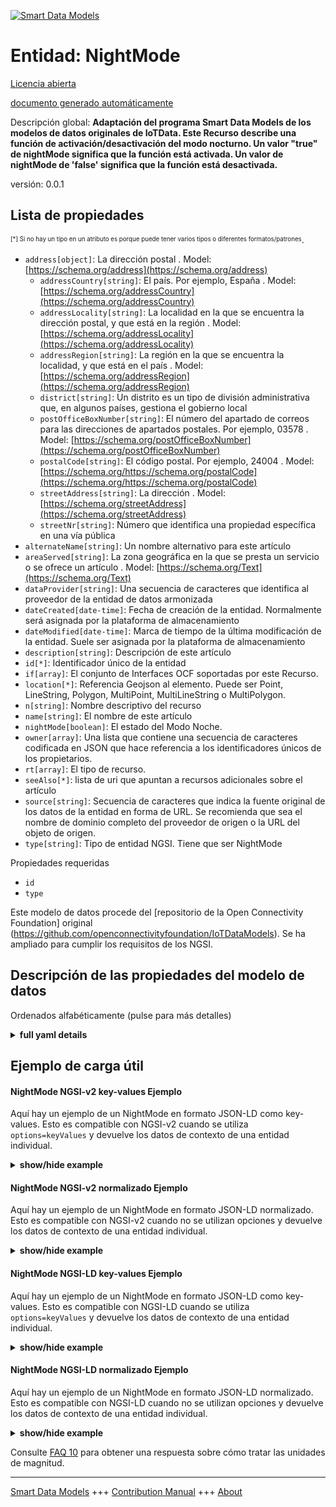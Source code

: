 <!-- 10-Header -->    
[![Smart Data Models](https://smartdatamodels.org/wp-content/uploads/2022/01/SmartDataModels_logo.png "Logo")](https://smartdatamodels.org)    
Entidad: NightMode    
==================<!-- /10-Header -->    
<!-- 15-License -->    
[Licencia abierta](https://github.com/smart-data-models//dataModel.OCF/blob/master/NightMode/LICENSE.md)    
[documento generado automáticamente](https://docs.google.com/presentation/d/e/2PACX-1vTs-Ng5dIAwkg91oTTUdt8ua7woBXhPnwavZ0FxgR8BsAI_Ek3C5q97Nd94HS8KhP-r_quD4H0fgyt3/pub?start=false&loop=false&delayms=3000#slide=id.gb715ace035_0_60)    
<!-- /15-License -->    
<!-- 20-Description -->    
Descripción global: **Adaptación del programa Smart Data Models de los modelos de datos originales de IoTData. Este Recurso describe una función de activación/desactivación del modo nocturno. Un valor "true" de nightMode significa que la función está activada. Un valor de nightMode de 'false' significa que la función está desactivada.**    
versión: 0.0.1    
<!-- /20-Description -->    
<!-- 30-PropertiesList -->    
## Lista de propiedades    
<sup><sub>[*] Si no hay un tipo en un atributo es porque puede tener varios tipos o diferentes formatos/patrones</sub></sup>.    
- `address[object]`: La dirección postal  . Model: [https://schema.org/address](https://schema.org/address)	- `addressCountry[string]`: El país. Por ejemplo, España  . Model: [https://schema.org/addressCountry](https://schema.org/addressCountry)    
	- `addressLocality[string]`: La localidad en la que se encuentra la dirección postal, y que está en la región  . Model: [https://schema.org/addressLocality](https://schema.org/addressLocality)    
	- `addressRegion[string]`: La región en la que se encuentra la localidad, y que está en el país  . Model: [https://schema.org/addressRegion](https://schema.org/addressRegion)    
	- `district[string]`: Un distrito es un tipo de división administrativa que, en algunos países, gestiona el gobierno local      
	- `postOfficeBoxNumber[string]`: El número del apartado de correos para las direcciones de apartados postales. Por ejemplo, 03578  . Model: [https://schema.org/postOfficeBoxNumber](https://schema.org/postOfficeBoxNumber)    
	- `postalCode[string]`: El código postal. Por ejemplo, 24004  . Model: [https://schema.org/https://schema.org/postalCode](https://schema.org/https://schema.org/postalCode)    
	- `streetAddress[string]`: La dirección  . Model: [https://schema.org/streetAddress](https://schema.org/streetAddress)    
	- `streetNr[string]`: Número que identifica una propiedad específica en una vía pública      
- `alternateName[string]`: Un nombre alternativo para este artículo  - `areaServed[string]`: La zona geográfica en la que se presta un servicio o se ofrece un artículo  . Model: [https://schema.org/Text](https://schema.org/Text)- `dataProvider[string]`: Una secuencia de caracteres que identifica al proveedor de la entidad de datos armonizada  - `dateCreated[date-time]`: Fecha de creación de la entidad. Normalmente será asignada por la plataforma de almacenamiento  - `dateModified[date-time]`: Marca de tiempo de la última modificación de la entidad. Suele ser asignada por la plataforma de almacenamiento  - `description[string]`: Descripción de este artículo  - `id[*]`: Identificador único de la entidad  - `if[array]`: El conjunto de Interfaces OCF soportadas por este Recurso.  - `location[*]`: Referencia Geojson al elemento. Puede ser Point, LineString, Polygon, MultiPoint, MultiLineString o MultiPolygon.  - `n[string]`: Nombre descriptivo del recurso  - `name[string]`: El nombre de este artículo  - `nightMode[boolean]`: El estado del Modo Noche.  - `owner[array]`: Una lista que contiene una secuencia de caracteres codificada en JSON que hace referencia a los identificadores únicos de los propietarios.  - `rt[array]`: El tipo de recurso.  - `seeAlso[*]`: lista de uri que apuntan a recursos adicionales sobre el artículo  - `source[string]`: Secuencia de caracteres que indica la fuente original de los datos de la entidad en forma de URL. Se recomienda que sea el nombre de dominio completo del proveedor de origen o la URL del objeto de origen.  - `type[string]`: Tipo de entidad NGSI. Tiene que ser NightMode  <!-- /30-PropertiesList -->    
<!-- 35-RequiredProperties -->    
Propiedades requeridas    
- `id`  - `type`  <!-- /35-RequiredProperties -->    
<!-- 40-RequiredProperties -->    
Este modelo de datos procede del [repositorio de la Open Connectivity Foundation] original (https://github.com/openconnectivityfoundation/IoTDataModels). Se ha ampliado para cumplir los requisitos de los NGSI.    
<!-- /40-RequiredProperties -->    
<!-- 50-DataModelHeader -->    
## Descripción de las propiedades del modelo de datos    
Ordenados alfabéticamente (pulse para más detalles)    
<!-- /50-DataModelHeader -->    
<!-- 60-ModelYaml -->    
<details><summary><strong>full yaml details</strong></summary>      
```yaml    
NightMode:      
  description: Smart Data Models Program adaptation of the original IoTData data Models. This Resource describes a night mode on/off feature. A nightMode value of 'true' means that the feature is on. A nightMode value of 'false' means that the feature is off.      
  properties:      
    address:      
      description: The mailing address      
      properties:      
        addressCountry:      
          description: 'The country. For example, Spain'      
          type: string      
          x-ngsi:      
            model: https://schema.org/addressCountry      
            type: Property      
        addressLocality:      
          description: 'The locality in which the street address is, and which is in the region'      
          type: string      
          x-ngsi:      
            model: https://schema.org/addressLocality      
            type: Property      
        addressRegion:      
          description: 'The region in which the locality is, and which is in the country'      
          type: string      
          x-ngsi:      
            model: https://schema.org/addressRegion      
            type: Property      
        district:      
          description: 'A district is a type of administrative division that, in some countries, is managed by the local government'      
          type: string      
          x-ngsi:      
            type: Property      
        postOfficeBoxNumber:      
          description: 'The post office box number for PO box addresses. For example, 03578'      
          type: string      
          x-ngsi:      
            model: https://schema.org/postOfficeBoxNumber      
            type: Property      
        postalCode:      
          description: 'The postal code. For example, 24004'      
          type: string      
          x-ngsi:      
            model: https://schema.org/https://schema.org/postalCode      
            type: Property      
        streetAddress:      
          description: The street address      
          type: string      
          x-ngsi:      
            model: https://schema.org/streetAddress      
            type: Property      
        streetNr:      
          description: Number identifying a specific property on a public street      
          type: string      
          x-ngsi:      
            type: Property      
      type: object      
      x-ngsi:      
        model: https://schema.org/address      
        type: Property      
    alternateName:      
      description: An alternative name for this item      
      type: string      
      x-ngsi:      
        type: Property      
    areaServed:      
      description: The geographic area where a service or offered item is provided      
      type: string      
      x-ngsi:      
        model: https://schema.org/Text      
        type: Property      
    dataProvider:      
      description: A sequence of characters identifying the provider of the harmonised data entity      
      type: string      
      x-ngsi:      
        type: Property      
    dateCreated:      
      description: Entity creation timestamp. This will usually be allocated by the storage platform      
      format: date-time      
      type: string      
      x-ngsi:      
        type: Property      
    dateModified:      
      description: Timestamp of the last modification of the entity. This will usually be allocated by the storage platform      
      format: date-time      
      type: string      
      x-ngsi:      
        type: Property      
    description:      
      description: A description of this item      
      type: string      
      x-ngsi:      
        type: Property      
    id:      
      anyOf:      
        - description: Identifier format of any NGSI entity      
          maxLength: 256      
          minLength: 1      
          pattern: ^[\w\-\.\{\}\$\+\*\[\]`|~^@!,:\\]+$      
          type: string      
          x-ngsi:      
            type: Property      
        - description: Identifier format of any NGSI entity      
          format: uri      
          type: string      
          x-ngsi:      
            type: Property      
      description: Unique identifier of the entity      
      x-ngsi:      
        type: Property      
    if:      
      description: The OCF Interface set supported by this Resource.      
      items:      
        enum:      
          - oic.if.a      
          - oic.if.baseline      
        type: string      
      minItems: 2      
      readOnly: true      
      type: array      
      uniqueItems: true      
      x-ngsi:      
        type: Property      
    location:      
      description: 'Geojson reference to the item. It can be Point, LineString, Polygon, MultiPoint, MultiLineString or MultiPolygon'      
      oneOf:      
        - description: Geojson reference to the item. Point      
          properties:      
            bbox:      
              items:      
                type: number      
              minItems: 4      
              type: array      
            coordinates:      
              items:      
                type: number      
              minItems: 2      
              type: array      
            type:      
              enum:      
                - Point      
              type: string      
          required:      
            - type      
            - coordinates      
          title: GeoJSON Point      
          type: object      
          x-ngsi:      
            type: GeoProperty      
        - description: Geojson reference to the item. LineString      
          properties:      
            bbox:      
              items:      
                type: number      
              minItems: 4      
              type: array      
            coordinates:      
              items:      
                items:      
                  type: number      
                minItems: 2      
                type: array      
              minItems: 2      
              type: array      
            type:      
              enum:      
                - LineString      
              type: string      
          required:      
            - type      
            - coordinates      
          title: GeoJSON LineString      
          type: object      
          x-ngsi:      
            type: GeoProperty      
        - description: Geojson reference to the item. Polygon      
          properties:      
            bbox:      
              items:      
                type: number      
              minItems: 4      
              type: array      
            coordinates:      
              items:      
                items:      
                  items:      
                    type: number      
                  minItems: 2      
                  type: array      
                minItems: 4      
                type: array      
              type: array      
            type:      
              enum:      
                - Polygon      
              type: string      
          required:      
            - type      
            - coordinates      
          title: GeoJSON Polygon      
          type: object      
          x-ngsi:      
            type: GeoProperty      
        - description: Geojson reference to the item. MultiPoint      
          properties:      
            bbox:      
              items:      
                type: number      
              minItems: 4      
              type: array      
            coordinates:      
              items:      
                items:      
                  type: number      
                minItems: 2      
                type: array      
              type: array      
            type:      
              enum:      
                - MultiPoint      
              type: string      
          required:      
            - type      
            - coordinates      
          title: GeoJSON MultiPoint      
          type: object      
          x-ngsi:      
            type: GeoProperty      
        - description: Geojson reference to the item. MultiLineString      
          properties:      
            bbox:      
              items:      
                type: number      
              minItems: 4      
              type: array      
            coordinates:      
              items:      
                items:      
                  items:      
                    type: number      
                  minItems: 2      
                  type: array      
                minItems: 2      
                type: array      
              type: array      
            type:      
              enum:      
                - MultiLineString      
              type: string      
          required:      
            - type      
            - coordinates      
          title: GeoJSON MultiLineString      
          type: object      
          x-ngsi:      
            type: GeoProperty      
        - description: Geojson reference to the item. MultiLineString      
          properties:      
            bbox:      
              items:      
                type: number      
              minItems: 4      
              type: array      
            coordinates:      
              items:      
                items:      
                  items:      
                    items:      
                      type: number      
                    minItems: 2      
                    type: array      
                  minItems: 4      
                  type: array      
                type: array      
              type: array      
            type:      
              enum:      
                - MultiPolygon      
              type: string      
          required:      
            - type      
            - coordinates      
          title: GeoJSON MultiPolygon      
          type: object      
          x-ngsi:      
            type: GeoProperty      
      x-ngsi:      
        type: GeoProperty      
    n:      
      description: Friendly name of the Resource      
      maxLength: 64      
      readOnly: true      
      type: string      
      x-ngsi:      
        type: Property      
    name:      
      description: The name of this item      
      type: string      
      x-ngsi:      
        type: Property      
    nightMode:      
      description: The status of the Night Mode.      
      type: boolean      
      x-ngsi:      
        type: Property      
    owner:      
      description: A List containing a JSON encoded sequence of characters referencing the unique Ids of the owner(s)      
      items:      
        anyOf:      
          - description: Identifier format of any NGSI entity      
            maxLength: 256      
            minLength: 1      
            pattern: ^[\w\-\.\{\}\$\+\*\[\]`|~^@!,:\\]+$      
            type: string      
            x-ngsi:      
              type: Property      
          - description: Identifier format of any NGSI entity      
            format: uri      
            type: string      
            x-ngsi:      
              type: Property      
        description: Unique identifier of the entity      
        x-ngsi:      
          type: Property      
      type: array      
      x-ngsi:      
        type: Property      
    rt:      
      description: The Resource Type.      
      items:      
        enum:      
          - oic.r.nightmode      
        maxLength: 64      
        type: string      
      minItems: 1      
      readOnly: true      
      type: array      
      uniqueItems: true      
      x-ngsi:      
        type: Property      
    seeAlso:      
      description: list of uri pointing to additional resources about the item      
      oneOf:      
        - items:      
            format: uri      
            type: string      
          minItems: 1      
          type: array      
        - format: uri      
          type: string      
      x-ngsi:      
        type: Property      
    source:      
      description: 'A sequence of characters giving the original source of the entity data as a URL. Recommended to be the fully qualified domain name of the source provider, or the URL to the source object'      
      type: string      
      x-ngsi:      
        type: Property      
    type:      
      description: NGSI entity type. It has to be NightMode      
      enum:      
        - NightMode      
      type: string      
      x-ngsi:      
        type: Property      
  required:      
    - id      
    - type      
  type: object      
  x-derived-from: https://github.com/OpenInterConnect/IoTDataModels/blob/master/NightModeResURI.swagger.json      
  x-disclaimer: 'Redistribution and use in source and binary forms, with or without modification, are permitted  provided that the license conditions are met. Copyleft (c) 2022 Contributors to Smart Data Models Program'      
  x-license-url: https://github.com/smart-data-models/dataModel.OCF/blob/master/NightMode/LICENSE.md      
  x-model-schema: https://smart-data-models.github.io/dataModel.IoTDataModels/NightMode/schema.json      
  x-model-tags: OCF      
  x-version: 0.0.1      
```    
</details>      
<!-- /60-ModelYaml -->    
<!-- 70-MiddleNotes -->    
<!-- /70-MiddleNotes -->    
<!-- 80-Examples -->    
## Ejemplo de carga útil    
#### NightMode NGSI-v2 key-values Ejemplo    
Aquí hay un ejemplo de un NightMode en formato JSON-LD como key-values. Esto es compatible con NGSI-v2 cuando se utiliza `options=keyValues` y devuelve los datos de contexto de una entidad individual.    
<details><summary><strong>show/hide example</strong></summary>      
```json  
{  
  "id": "urn:ngsi-ld:NightMode:id:VBIY:91736852",  
  "dateCreated": "2016-09-11T09:50:41Z",  
  "dateModified": "2007-04-26T15:52:45Z",  
  "source": "Music",  
  "name": "Say charge sing. Our or red new. Time relationship little whether type century.",  
  "alternateName": "Response determine week. General student when person lot marriage concern.",  
  "description": "Entire sell loss page charge bank hear. Consider account draw tonight alone decision together. Specific power fine nature about loo",  
  "dataProvider": "Our resource stop particular interview brother hear. They political statement reflect.",  
  "owner": [  
    "urn:ngsi-ld:NightMode:items:IJQK:94756514",  
    "urn:ngsi-ld:NightMode:items:QCHQ:69278104"  
  ],  
  "seeAlso": [  
    "urn:ngsi-ld:NightMode:items:JUTZ:74445495"  
  ],  
  "location": {  
    "type": "Point",  
    "coordinates": [  
      53.862734,  
      -35.10157  
    ]  
  },  
  "address": {  
    "streetAddress": "Theory religious friend yard any leave. Five still civil southern bag picture. Mea",  
    "addressLocality": "Indicate its see scene available of feeling. Reveal read several kind. All land ball movie chair know.",  
    "addressRegion": "Energy eye father itself.",  
    "addressCountry": "Above treatment wall. White suggest all major before green. Wonder once add nor.",  
    "postalCode": "Environmental sometimes black bar board s",  
    "postOfficeBoxNumber": "May future yeah upon identify. Time again baby police create idea teach.",  
    "streetNr": "Few best avoid recently role. Imagine per from.",  
    "district": "Actually build head throw century be. Course yourself gas simple enjoy follow interesting. Analysis relationship painting name trade audience also not."  
  },  
  "areaServed": "Sort modern computer evening million. Hair outside pass none now human set we. Lose store firm test.",  
  "rt": [  
    "oic.r.nightmode"  
  ],  
  "nightMode": true,  
  "n": "Then phone both or scientist let. Seek up perform",  
  "if": [  
    "oic.if.a",  
    "oic.if.baseline"  
  ],  
  "type": "NightMode"  
}  
```  
</details>    
#### NightMode NGSI-v2 normalizado Ejemplo    
Aquí hay un ejemplo de un NightMode en formato JSON-LD normalizado. Esto es compatible con NGSI-v2 cuando no se utilizan opciones y devuelve los datos de contexto de una entidad individual.    
<details><summary><strong>show/hide example</strong></summary>      
```json  
{  
  "id": "urn:ngsi-ld:NightMode:id:VBIY:91736852",  
  "dateCreated": {  
    "type": "DateTime",  
    "value": "2016-09-11T09:50:41Z"  
  },  
  "dateModified": {  
    "type": "DateTime",  
    "value": "2007-04-26T15:52:45Z"  
  },  
  "source": {  
    "type": "Text",  
    "value": "Music"  
  },  
  "name": {  
    "type": "Text",  
    "value": "Say charge sing. Our or red new. Time relationship little whether type century."  
  },  
  "alternateName": {  
    "type": "Text",  
    "value": "Response determine week. General student when person lot marriage concern."  
  },  
  "description": {  
    "type": "Text",  
    "value": "Entire sell loss page charge bank hear. Consider account draw tonight alone decision together. Specific power fine nature about loo"  
  },  
  "dataProvider": {  
    "type": "Text",  
    "value": "Our resource stop particular interview brother hear. They political statement reflect."  
  },  
  "owner": {  
    "type": "StructuredValue",  
    "value": [  
      "urn:ngsi-ld:NightMode:items:IJQK:94756514",  
      "urn:ngsi-ld:NightMode:items:QCHQ:69278104"  
    ]  
  },  
  "seeAlso": {  
    "type": "StructuredValue",  
    "value": [  
      "urn:ngsi-ld:NightMode:items:JUTZ:74445495"  
    ]  
  },  
  "location": {  
    "type": "geo:json",  
    "value": {  
      "type": "Point",  
      "coordinates": [  
        53.862734,  
        -35.10157  
      ]  
    }  
  },  
  "address": {  
    "type": "StructuredValue",  
    "value": {  
      "streetAddress": "Theory religious friend yard any leave. Five still civil southern bag picture. Mea",  
      "addressLocality": "Indicate its see scene available of feeling. Reveal read several kind. All land ball movie chair know.",  
      "addressRegion": "Energy eye father itself.",  
      "addressCountry": "Above treatment wall. White suggest all major before green. Wonder once add nor.",  
      "postalCode": "Environmental sometimes black bar board s",  
      "postOfficeBoxNumber": "May future yeah upon identify. Time again baby police create idea teach.",  
      "streetNr": "Few best avoid recently role. Imagine per from.",  
      "district": "Actually build head throw century be. Course yourself gas simple enjoy follow interesting. Analysis relationship painting name trade audience also not."  
    }  
  },  
  "areaServed": {  
    "type": "Text",  
    "value": "Sort modern computer evening million. Hair outside pass none now human set we. Lose store firm test."  
  },  
  "rt": {  
    "type": "StructuredValue",  
    "value": [  
      "oic.r.nightmode"  
    ]  
  },  
  "nightMode": {  
    "type": "Boolean",  
    "value": true  
  },  
  "n": {  
    "type": "Text",  
    "value": "Then phone both or scientist let. Seek up perform"  
  },  
  "if": {  
    "type": "StructuredValue",  
    "value": [  
      "oic.if.a",  
      "oic.if.baseline"  
    ]  
  },  
  "type": "NightMode"  
}  
```  
</details>    
#### NightMode NGSI-LD key-values Ejemplo    
Aquí hay un ejemplo de un NightMode en formato JSON-LD como key-values. Esto es compatible con NGSI-LD cuando se utiliza `options=keyValues` y devuelve los datos de contexto de una entidad individual.    
<details><summary><strong>show/hide example</strong></summary>      
```json  
{  
  "id": "urn:ngsi-ld:NightMode:id:VBIY:91736852",  
  "dateCreated": "2016-09-11T09:50:41Z",  
  "dateModified": "2007-04-26T15:52:45Z",  
  "source": "Music",  
  "name": "Say charge sing. Our or red new. Time relationship little whether type century.",  
  "alternateName": "Response determine week. General student when person lot marriage concern.",  
  "description": "Entire sell loss page charge bank hear. Consider account draw tonight alone decision together. Specific power fine nature about loo",  
  "dataProvider": "Our resource stop particular interview brother hear. They political statement reflect.",  
  "owner": [  
    "urn:ngsi-ld:NightMode:items:IJQK:94756514",  
    "urn:ngsi-ld:NightMode:items:QCHQ:69278104"  
  ],  
  "seeAlso": [  
    "urn:ngsi-ld:NightMode:items:JUTZ:74445495"  
  ],  
  "location": {  
    "type": "Point",  
    "coordinates": [  
      53.862734,  
      -35.10157  
    ]  
  },  
  "address": {  
    "streetAddress": "Theory religious friend yard any leave. Five still civil southern bag picture. Mea",  
    "addressLocality": "Indicate its see scene available of feeling. Reveal read several kind. All land ball movie chair know.",  
    "addressRegion": "Energy eye father itself.",  
    "addressCountry": "Above treatment wall. White suggest all major before green. Wonder once add nor.",  
    "postalCode": "Environmental sometimes black bar board s",  
    "postOfficeBoxNumber": "May future yeah upon identify. Time again baby police create idea teach.",  
    "streetNr": "Few best avoid recently role. Imagine per from.",  
    "district": "Actually build head throw century be. Course yourself gas simple enjoy follow interesting. Analysis relationship painting name trade audience also not."  
  },  
  "areaServed": "Sort modern computer evening million. Hair outside pass none now human set we. Lose store firm test.",  
  "rt": [  
    "oic.r.nightmode"  
  ],  
  "nightMode": true,  
  "n": "Then phone both or scientist let. Seek up perform",  
  "if": [  
    "oic.if.a",  
    "oic.if.baseline"  
  ],  
  "type": "NightMode",  
  "@context": [  
    "https://smartdatamodels.org/context.jsonld"  
  ]  
}  
```  
</details>    
#### NightMode NGSI-LD normalizado Ejemplo    
Aquí hay un ejemplo de un NightMode en formato JSON-LD normalizado. Esto es compatible con NGSI-LD cuando no se utilizan opciones y devuelve los datos de contexto de una entidad individual.    
<details><summary><strong>show/hide example</strong></summary>      
```json  
{  
    "id": "urn:ngsi-ld:NightMode:id:VBIY:91736852",  
    "dateCreated": {  
        "type": "Property",  
        "value": {  
            "@type": "DateTime",  
            "@value": "2016-09-11T09:50:41Z"  
        }  
    },  
    "dateModified": {  
        "type": "Property",  
        "value": {  
            "@type": "DateTime",  
            "@value": "2007-04-26T15:52:45Z"  
        }  
    },  
    "source": {  
        "type": "Property",  
        "value": "Music"  
    },  
    "name": {  
        "type": "Property",  
        "value": "Say charge sing. Our or red new. Time relationship little whether type century."  
    },  
    "alternateName": {  
        "type": "Property",  
        "value": "Response determine week. General student when person lot marriage concern."  
    },  
    "description": {  
        "type": "Property",  
        "value": "Entire sell loss page charge bank hear. Consider account draw tonight alone decision together. Specific power fine nature about loo"  
    },  
    "dataProvider": {  
        "type": "Property",  
        "value": "Our resource stop particular interview brother hear. They political statement reflect."  
    },  
    "owner": {  
        "type": "Property",  
        "value": [  
            "urn:ngsi-ld:NightMode:items:IJQK:94756514",  
            "urn:ngsi-ld:NightMode:items:QCHQ:69278104"  
        ]  
    },  
    "seeAlso": {  
        "type": "Property",  
        "value": [  
            "urn:ngsi-ld:NightMode:items:JUTZ:74445495"  
        ]  
    },  
    "location": {  
        "type": "GeoProperty",  
        "value": {  
            "type": "Point",  
            "coordinates": [  
                53.862734,  
                -35.10157  
            ]  
        }  
    },  
    "address": {  
        "type": "Property",  
        "value": {  
            "streetAddress": "Theory religious friend yard any leave. Five still civil southern bag picture. Mea",  
            "addressLocality": "Indicate its see scene available of feeling. Reveal read several kind. All land ball movie chair know.",  
            "addressRegion": "Energy eye father itself.",  
            "addressCountry": "Above treatment wall. White suggest all major before green. Wonder once add nor.",  
            "postalCode": "Environmental sometimes black bar board s",  
            "postOfficeBoxNumber": "May future yeah upon identify. Time again baby police create idea teach.",  
            "streetNr": "Few best avoid recently role. Imagine per from.",  
            "district": "Actually build head throw century be. Course yourself gas simple enjoy follow interesting. Analysis relationship painting name trade audience also not."  
        }  
    },  
    "areaServed": {  
        "type": "Property",  
        "value": "Sort modern computer evening million. Hair outside pass none now human set we. Lose store firm test."  
    },  
    "rt": {  
        "type": "Property",  
        "value": [  
            "oic.r.nightmode"  
        ]  
    },  
    "nightMode": {  
        "type": "Property",  
        "value": true  
    },  
    "n": {  
        "type": "Property",  
        "value": "Then phone both or scientist let. Seek up perform"  
    },  
    "if": {  
        "type": "Property",  
        "value": [  
            "oic.if.a",  
            "oic.if.baseline"  
        ]  
    },  
    "type": "NightMode",  
    "@context": [  
        "https://smartdatamodels.org/context.jsonld"  
    ]  
}  
```  
</details><!-- /80-Examples -->    
<!-- 90-FooterNotes -->    
<!-- /90-FooterNotes -->    
<!-- 95-Units -->    
Consulte [FAQ 10](https://smartdatamodels.org/index.php/faqs/) para obtener una respuesta sobre cómo tratar las unidades de magnitud.    
<!-- /95-Units -->    
<!-- 97-LastFooter -->    
---    
[Smart Data Models](https://smartdatamodels.org) +++ [Contribution Manual](https://bit.ly/contribution_manual) +++ [About](https://bit.ly/Introduction_SDM)<!-- /97-LastFooter -->    
